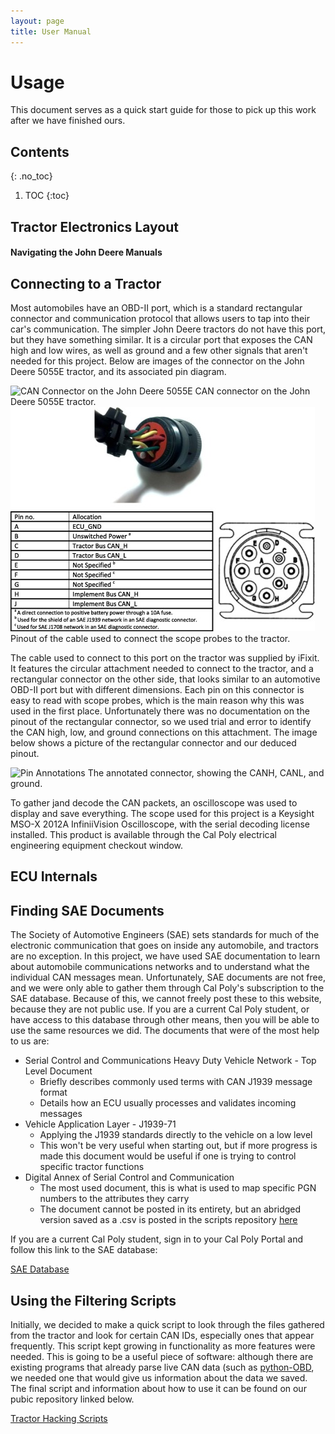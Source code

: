 ```yaml
---
layout: page
title: User Manual
---
```


# Usage

This document serves as a quick start guide for those to pick up this work after we have finished ours. 

## Contents
{: .no_toc}
1. TOC
{:toc}

## Tractor Electronics Layout

#### Navigating the John Deere Manuals

## Connecting to a Tractor

Most automobiles have an OBD-II port, which is a standard rectangular connector and communication protocol that
allows users to tap into their car's communication. The simpler John Deere tractors do not have this port, but they
have something similar. It is a circular port that exposes the CAN high and low wires, as well as ground and a few
other signals that aren't needed for this project. Below are images of the connector on the John Deere 5055E tractor, 
and its associated pin diagram.

![CAN Connector on the John Deere 5055E](/images/can_port_5055e.jpg)
CAN connector on the John Deere 5055E tractor.
![Pinout of the CAN cable used to connect to the tractor](/images/can_connector_pinout.png)
Pinout of the cable used to connect the scope probes to the tractor.

The cable used to connect to this port on the tractor was supplied by iFixit. It features the circular attachment
needed to connect to the tractor, and a rectangular connector on the other side, that looks similar to an 
automotive OBD-II port but with different dimensions. Each pin on this connector is easy to read with scope probes,
which is the main reason why this was used in the first place. Unfortunately there was no documentation on the 
pinout of the rectangular connector, so we used trial and error to identify the CAN high, low, and ground connections
on this attachment. The image below shows a picture of the rectangular connector and our deduced pinout.

![Pin Annotations](/images/pin_annotations.jpg)
The annotated connector, showing the CANH, CANL, and ground.

To gather jand decode the CAN packets, an oscilloscope was used to display and save everything. The scope used for
this project is a Keysight MSO-X 2012A InfiniiVision Oscilloscope, with the serial decoding license installed. 
This product is available through the Cal Poly electrical engineering equipment checkout window.  

## ECU Internals

## Finding SAE Documents

The Society of Automotive Engineers (SAE) sets standards for much of the electronic communication that goes on 
inside any automobile, and tractors are no exception. In this project, we have used SAE documentation to 
learn about automobile communications networks and to understand what the individual CAN messages mean. Unfortunately,
SAE documents are not free, and we were only able to gather them through Cal Poly's subscription to the SAE database. 
Because of this, we cannot freely post these to this website, because they are not public use. If you are a current
Cal Poly student, or have access to this database through other means, then you will be able to use the same 
resources we did. The documents that were of the most help to us are:
* Serial Control and Communications Heavy Duty Vehicle Network - Top Level Document
	* Briefly describes commonly used terms with CAN J1939 message format
	* Details how an ECU usually processes and validates incoming messages
* Vehicle Application Layer - J1939-71
	* Applying the J1939 standards directly to the vehicle on a low level
	* This won't be very useful when starting out, but if more progress is made this document would be useful 
	if one is trying to control specific tractor functions
* Digital Annex of Serial Control and Communication
	* The most used document, this is what is used to map specific PGN numbers to the attributes they carry
	* The document cannot be posted in its entirety, but an abridged version saved as a .csv is posted in the
	scripts repository [here](https://github.com/TractorHacking/Scripts/blob/master/markdown_gen/dict/PGN.csv)

If you are a current Cal Poly student, sign in to your Cal Poly Portal and follow this link to the 
SAE database: 

[SAE Database](https://saemobilus-sae-org.ezproxy.lib.calpoly.edu/search/)

## Using the Filtering Scripts

Initially, we decided to make a quick script to look through the files gathered from the tractor and look for
certain CAN IDs, especially ones that appear frequently. This script kept growing in functionality as more 
features were needed. This is going to be a useful piece of software: although there are existing programs that
already parse live CAN data (such as [python-OBD](http://python-obd.readthedocs.io/en/latest/), we needed one that 
would give us information about the data we saved. The final script and information about how to use it can be 
found on our pubic repository linked below.

[Tractor Hacking Scripts](https://github.com/TractorHacking/Scripts/tree/master/tractordata_parse)
